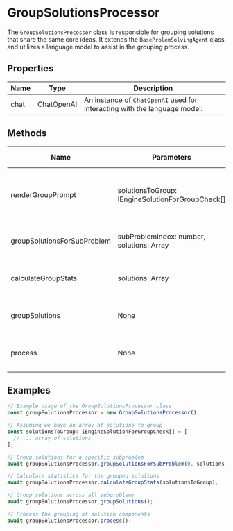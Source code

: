 # GroupSolutionsProcessor

The `GroupSolutionsProcessor` class is responsible for grouping solutions that share the same core ideas. It extends the `BaseProlemSolvingAgent` class and utilizes a language model to assist in the grouping process.

## Properties

| Name   | Type   | Description |
|--------|--------|-------------|
| chat   | ChatOpenAI | An instance of `ChatOpenAI` used for interacting with the language model. |

## Methods

| Name                            | Parameters                                  | Return Type | Description |
|---------------------------------|---------------------------------------------|-------------|-------------|
| renderGroupPrompt               | solutionsToGroup: IEngineSolutionForGroupCheck[] | Promise<any> | Prepares the prompt for the language model to group solutions. |
| groupSolutionsForSubProblem     | subProblemIndex: number, solutions: Array<IEngineSolution> | Promise<void> | Groups solutions for a specific subproblem. |
| calculateGroupStats             | solutions: Array<IEngineSolution> | Promise<void> | Calculates statistics for the grouped solutions. |
| groupSolutions                  | None                                        | Promise<void> | Groups solutions across all subproblems. |
| process                         | None                                        | Promise<void> | Processes the grouping of solution components. |

## Examples

```typescript
// Example usage of the GroupSolutionsProcessor class
const groupSolutionsProcessor = new GroupSolutionsProcessor();

// Assuming we have an array of solutions to group
const solutionsToGroup: IEngineSolutionForGroupCheck[] = [
  // ... array of solutions
];

// Group solutions for a specific subproblem
await groupSolutionsProcessor.groupSolutionsForSubProblem(0, solutionsToGroup);

// Calculate statistics for the grouped solutions
await groupSolutionsProcessor.calculateGroupStats(solutionsToGroup);

// Group solutions across all subproblems
await groupSolutionsProcessor.groupSolutions();

// Process the grouping of solution components
await groupSolutionsProcessor.process();
```
